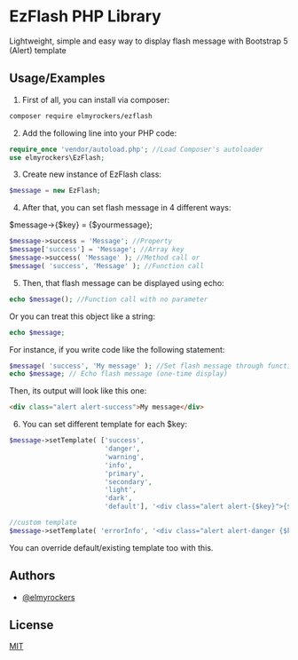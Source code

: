
# EzFlash PHP Library

Lightweight, simple and easy way to display flash message with Bootstrap 5 (Alert) template




## Usage/Examples
1. First of all, you can install via composer:
```sh
composer require elmyrockers/ezflash
```
2. Add the following line into your PHP code:
```php
require_once 'vendor/autoload.php'; //Load Composer's autoloader
use elmyrockers\EzFlash;
```
3. Create new instance of EzFlash class:
```php
$message = new EzFlash;
```
4. After that, you can set flash message in 4 different ways:

$message->{$key} = {$yourmessage};
```php
$message->success = 'Message'; //Property
$message['success'] = 'Message'; //Array key
$message->success( 'Message' ); //Method call or
$message( 'success', 'Message' ); //Function call
```
5. Then, that flash message can be displayed using echo:
```php
echo $message(); //Function call with no parameter
```
Or you can treat this object like a string:
```php
echo $message;
```
For instance, if you write code like the following statement:
```php
$message( 'success', 'My message' ); //Set flash message through function call
echo $message; // Echo flash message (one-time display)
```
Then, its output will look like this one:
```html
<div class="alert alert-success">My message</div>
```


6. You can set different template for each $key:
```php
$message->setTemplate( ['success',
                        'danger',
                        'warning',
                        'info',
                        'primary',
                        'secondary',
                        'light',
                        'dark',
                        'default'], '<div class="alert alert-{$key}">{$message}</div>' ); //default

//custom template
$message->setTemplate( 'errorInfo', '<div class="alert alert-danger {$key}">{$message}</div>' );
```
You can override default/existing template too with this.

## Authors

- [@elmyrockers](https://www.github.com/elmyrockers)


## License

[MIT](https://choosealicense.com/licenses/mit/)

